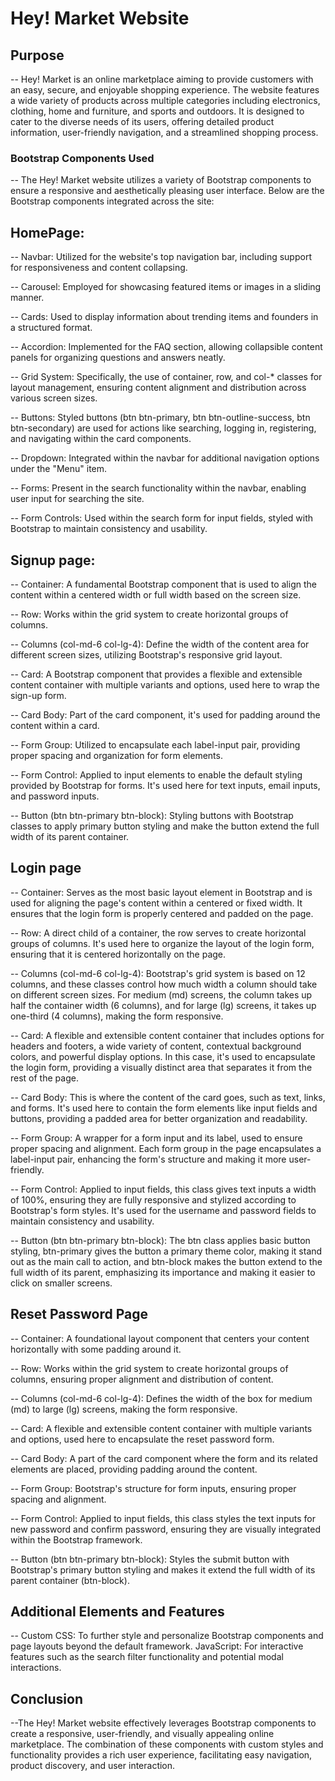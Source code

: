 # Hey! Market Website

## Purpose
-- Hey! Market is an online marketplace aiming to provide customers with an easy, secure, and enjoyable shopping experience. The website features a wide variety of products across multiple categories including electronics, clothing, home and furniture, and sports and outdoors. It is designed to cater to the diverse needs of its users, offering detailed product information, user-friendly navigation, and a streamlined shopping process.

### Bootstrap Components Used
-- The Hey! Market website utilizes a variety of Bootstrap components to ensure a responsive and aesthetically pleasing user interface. Below are the Bootstrap components integrated across the site:


## HomePage:

-- Navbar: Utilized for the website's top navigation bar, including support for responsiveness and content collapsing.

-- Carousel: Employed for showcasing featured items or images in a sliding manner.

-- Cards: Used to display information about trending items and founders in a structured format.

-- Accordion: Implemented for the FAQ section, allowing collapsible content panels for organizing questions and answers neatly.

-- Grid System: Specifically, the use of container, row, and col-* classes for layout management, ensuring content alignment and distribution across various screen sizes.

-- Buttons: Styled buttons (btn btn-primary, btn btn-outline-success, btn btn-secondary) are used for actions like searching, logging in, registering, and navigating within the card components.

-- Dropdown: Integrated within the navbar for additional navigation options under the "Menu" item.

-- Forms: Present in the search functionality within the navbar, enabling user input for searching the site.

-- Form Controls: Used within the search form for input fields, styled with Bootstrap to maintain consistency and usability.




## Signup page:


-- Container: A fundamental Bootstrap component that is used to align the content within a centered width or full width based on the screen size.

-- Row: Works within the grid system to create horizontal groups of columns.

-- Columns (col-md-6 col-lg-4): Define the width of the content area for different screen sizes, utilizing Bootstrap's responsive grid layout.

-- Card: A Bootstrap component that provides a flexible and extensible content container with multiple variants and options, used here to wrap the sign-up form.

-- Card Body: Part of the card component, it's used for padding around the content within a card.

-- Form Group: Utilized to encapsulate each label-input pair, providing proper spacing and organization for form elements.

-- Form Control: Applied to input elements to enable the default styling provided by Bootstrap for forms. It's used here for text inputs, email inputs, and password inputs.

-- Button (btn btn-primary btn-block): Styling buttons with Bootstrap classes to apply primary button styling and make the button extend the full width of its parent container.



## Login page 

-- Container: Serves as the most basic layout element in Bootstrap and is used for aligning the page's content within a centered or fixed width. It ensures that the login form is properly centered and padded on the page.

-- Row: A direct child of a container, the row serves to create horizontal groups of columns. It's used here to organize the layout of the login form, ensuring that it is centered horizontally on the page.

-- Columns (col-md-6 col-lg-4): Bootstrap's grid system is based on 12 columns, and these classes control how much width a column should take on different screen sizes. For medium (md) screens, the column takes up half the container width (6 columns), and for large (lg) screens, it takes up one-third (4 columns), making the form responsive.

-- Card: A flexible and extensible content container that includes options for headers and footers, a wide variety of content, contextual background colors, and powerful display options. In this case, it's used to encapsulate the login form, providing a visually distinct area that separates it from the rest of the page.

-- Card Body: This is where the content of the card goes, such as text, links, and forms. It's used here to contain the form elements like input fields and buttons, providing a padded area for better organization and readability.

-- Form Group: A wrapper for a form input and its label, used to ensure proper spacing and alignment. Each form group in the page encapsulates a label-input pair, enhancing the form's structure and making it more user-friendly.

-- Form Control: Applied to input fields, this class gives text inputs a width of 100%, ensuring they are fully responsive and stylized according to Bootstrap's form styles. It's used for the username and password fields to maintain consistency and usability.

-- Button (btn btn-primary btn-block): The btn class applies basic button styling, btn-primary gives the button a primary theme color, making it stand out as the main call to action, and btn-block makes the button extend to the full width of its parent, emphasizing its importance and making it easier to click on smaller screens.


## Reset Password Page

-- Container: A foundational layout component that centers your content horizontally with some padding around it.

-- Row: Works within the grid system to create horizontal groups of columns, ensuring proper alignment and distribution of content.

-- Columns (col-md-6 col-lg-4): Defines the width of the box for medium (md) to large (lg) screens, making the form responsive.

-- Card: A flexible and extensible content container with multiple variants and options, used here to encapsulate the reset password form.

-- Card Body: A part of the card component where the form and its related elements are placed, providing padding around the content.

-- Form Group: Bootstrap's structure for form inputs, ensuring proper spacing and alignment.

-- Form Control: Applied to input fields, this class styles the text inputs for new password and confirm password, ensuring they are visually integrated within the Bootstrap framework.

-- Button (btn btn-primary btn-block): Styles the submit button with Bootstrap's primary button styling and makes it extend the full width of its parent container (btn-block).






## Additional Elements and Features

-- Custom CSS: To further style and personalize Bootstrap components and page layouts beyond the default framework.
JavaScript: For interactive features such as the search filter functionality and potential modal interactions.


## Conclusion

--The Hey! Market website effectively leverages Bootstrap components to create a responsive, user-friendly, and visually appealing online marketplace. The combination of these components with custom styles and functionality provides a rich user experience, facilitating easy navigation, product discovery, and user interaction.

